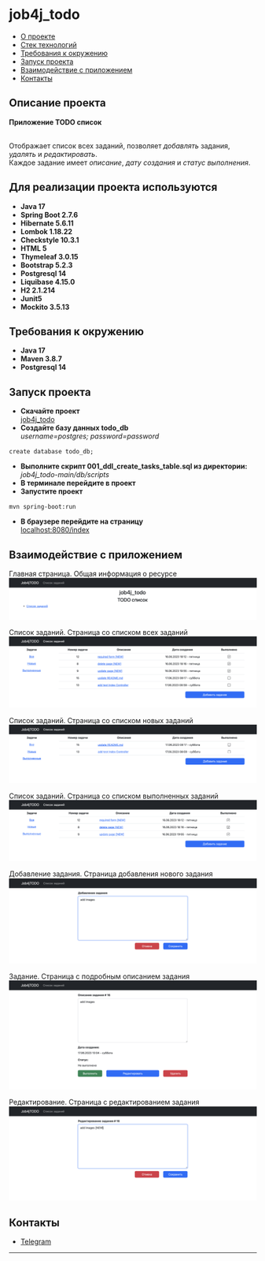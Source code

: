 # job4j_todo

+ [О проекте](#Описание-проекта)
+ [Стек технологий](#Для-реализации-проекта-используются)
+ [Требования к окружению](#Требования-к-окружению)
+ [Запуск проекта](#Запуск-проекта)
+ [Взаимодействие с приложением](#Взаимодействие-с-приложением)
+ [Контакты](#Контакты)

## Описание проекта

**Приложение TODO список**

</br>Отображает список всех заданий, позволяет *добавлять* задания, *удалять* и *редактировать*.
</br>Каждое задание имеет *описание*, *дату создания* и *статус выполнения*.

## Для реализации проекта используются

+ **Java 17**
+ **Spring Boot 2.7.6**
+ **Hibernate 5.6.11**
+ **Lombok 1.18.22**
+ **Checkstyle 10.3.1**
+ **HTML 5**
+ **Thymeleaf 3.0.15**
+ **Bootstrap 5.2.3**
+ **Postgresql 14**
+ **Liquibase 4.15.0**
+ **H2 2.1.214**
+ **Junit5**
+ **Mockito 3.5.13**

## Требования к окружению

+ **Java 17**
+ **Maven 3.8.7**
+ **Postgresql 14**

## Запуск проекта

+ **Скачайте проект**
  </br><a href="https://github.com/antonglavatskiy/job4j_todo/archive/refs/heads/main.zip">job4j_todo</a>
+ **Создайте базу данных todo_db**
  </br>*username=postgres; password=password*
``` shell 
create database todo_db;
```
+ **Выполните скрипт 001_ddl_create_tasks_table.sql из директории:**
  </br>*job4j_todo-main/db/scripts*
+ **В терминале перейдите в проект**
+ **Запустите проект**
``` shell 
mvn spring-boot:run
```
+ **В браузере перейдите на страницу**
  </br><a href="http://localhost:8080/index" target="_blank">localhost:8080/index</a>

## Взаимодействие с приложением

Главная страница. Общая информация о ресурсе
![Главная страница](images/01.png)

Список заданий. Страница со списком всех заданий
![Список заданий](images/02.png)

Список заданий. Страница со списком новых заданий
![Список заданий Новые](images/03.png)

Список заданий. Страница со списком выполненных заданий
![Список заданий Выполненные](images/04.png)

Добавление задания. Страница добавления нового задания
![Добавление задания](images/05.png)

Задание. Страница с подробным описанием задания
![Задание](images/06.png)

Редактирование. Страница с редактированием задания
![Редактирование](images/07.png)

## Контакты

+ <a href="https://t.me/GlaAnton">Telegram</a>

***